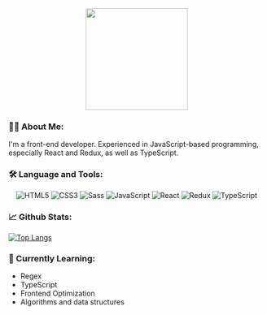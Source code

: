 <div align="center">
  <img src="https://media0.giphy.com/media/2zeji2UedvZzvIZ45N/giphy.gif" width="200"/>
</div>

### :raising_hand_man: About Me:

I'm a front-end developer. Experienced in JavaScript-based programming, especially React and Redux, as well as TypeScript.

### :hammer_and_wrench: Language and Tools:

<div align="center">
  <img src="https://img.shields.io/badge/HTML5-E34F26?style=for-the-badge&logo=html5&logoColor=white" alt="HTML5" />
  <img src="https://img.shields.io/badge/CSS3-1572B6?style=for-the-badge&logo=css3&logoColor=white" alt="CSS3" />
  <img src="https://img.shields.io/badge/SASS-C56294?style=for-the-badge&logo=sass&logoColor=white" alt="Sass" />
  <img src="https://img.shields.io/badge/JavaScript-F7DF1E?style=for-the-badge&logo=javascript&logoColor=black" alt="JavaScript" />
  <img src="https://img.shields.io/badge/React-61DAFB?style=for-the-badge&logo=react&logoColor=black" alt="React" />
  <img src="https://img.shields.io/badge/Redux-764ABC?style=for-the-badge&logo=redux&logoColor=white" alt="Redux" />
  <img src="https://img.shields.io/badge/TypeScript-3178C6?style=for-the-badge&logo=typescript&logoColor=white" alt="TypeScript" />
</div>

### :chart_with_upwards_trend: Github Stats:

[![Top Langs](https://github-readme-stats.vercel.app/api/top-langs/?username=Alanwei0502&layout=compact)](https://github.com/anuraghazra/github-readme-stats)

### :brain: Currently Learning:

- Regex
- TypeScript
- Frontend Optimization
- Algorithms and data structures
